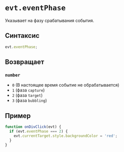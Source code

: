 # `evt.eventPhase`

Указывает на фазу срабатывания события.

## Синтаксис

```js
evt.eventPhase;
```

## Возвращает

### `number`

- `0` (В настоящее время событие не обрабатывается)
- `1` (фаза `сapture`)
- `2` (фаза `target`)
- `3` (фаза `bubbling`)

## Пример

```js
function onDivClick(evt) {
  if (evt.eventPhase === 2) {
    evt.currentTarget.style.backgroundColor = 'red';
  }
}
```
